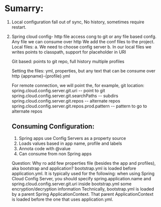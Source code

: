 # Sumarry:
1. Local configuration fall out of sync, No history, sometimes require restart.
2. Spring cloud config- http file access cong to git or any file based confg. Any file we can consume over http
    We add the conf files to the project. 
    Local files:
   a. We need to choose config server
   b.  In our local files we writes points to classpath, support for placeholder in URI
   
   Git based:
   points to git repo, full history multiple profiles
   
   Setting the files: yml, properties, but any text that can be consume over http
   {appname}-{profile}.yml
   
   For remote connection, we will point the, for example, git location:
   spring.cloud.config.server.git.uri -- point to git
   spring.cloud.config.server.git.searchPaths -- subdirs
   spring.cloud.config.server.git.repos -- alternate repos
   spring.cloud.config.server.git.repos.prod.pattern -- pattern to go to alternate repos
   
   ## Consuming Configuration:
   1. Spring apps use Config Servers as a property source
   2. Loads values based in app name, profile and labels
   3. Annota code with @value
   4. Can consume from non Spring apps 
   
   Question: Why ro add few properties file (besides the app and profiles), aka bootstrap and application?
   bootstrap.yml is loaded before application.yml.
   It is typically used for the following:
   when using Spring Cloud Config Server, you should specify spring.application.name and spring.cloud.config.server.git.uri inside bootstrap.yml
   some encryption/decryption information
   Technically, bootstrap.yml is loaded by a parent Spring ApplicationContext. That parent ApplicationContext is loaded before the one that uses application.yml.